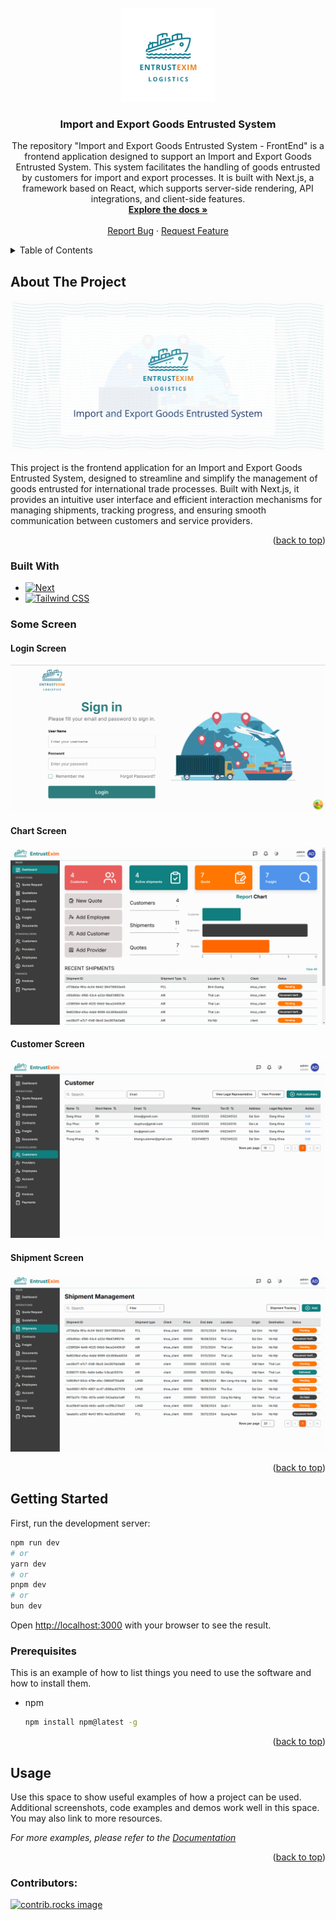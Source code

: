 <br />
<div align="center">
  <a href="https://github.com/ASE-UIT/05.-Import-and-Export-Goods-Entrusted-System-FrontEnd">
    <img src="/public/images/logo.png" alt="Logo" width="150" height="150">
  </a>

<h3 align="center">Import and Export Goods Entrusted System</h3>

  <p align="center">
    The repository "Import and Export Goods Entrusted System - FrontEnd" is a frontend application designed to support an Import and Export Goods Entrusted System. This system facilitates the handling of goods entrusted by customers for import and export processes. It is built with Next.js, a framework based on React, which supports server-side rendering, API integrations, and client-side features.
    <br />
    <a href="https://github.com/github_username/repo_name"><strong>Explore the docs »</strong></a>
    <br />
    <br />
    <a href="https://github.com/ASE-UIT/05.-Import-and-Export-Goods-Entrusted-System-FrontEnd/issues/new?labels=bug">Report Bug</a>
    ·
    <a href="https://github.com/ASE-UIT/05.-Import-and-Export-Goods-Entrusted-System-FrontEnd/issues/new?labels=enhancement">Request Feature</a>
  </p>
</div>

<details>
  <summary>Table of Contents</summary>
  <ol>
    <li>
      <a href="#about-the-project">About The Project</a>
      <ul>
        <li><a href="#built-with">Built With</a></li>
        <li><a href="#built-with">Some Screen</a></li>
      </ul>
    </li>
    <li>
      <a href="#getting-started">Getting Started</a>
      <ul>
        <li><a href="#prerequisites">Prerequisites</a></li>
      </ul>
    </li>
    <li><a href="#usage">Usage</a></li>
    <li><a href="#contributors">Contributors</a></li>
  </ol>
</details>

## About The Project

[![Product Name Screen Shot][product-screenshot]](https://example.com)

This project is the frontend application for an Import and Export Goods Entrusted System, designed to streamline and simplify the management of goods entrusted for international trade processes. Built with Next.js, it provides an intuitive user interface and efficient interaction mechanisms for managing shipments, tracking progress, and ensuring smooth communication between customers and service providers.

<p align="right">(<a href="#readme-top">back to top</a>)</p>

### Built With

- [![Next][Next.js]][Next-url]
- [![Tailwind CSS][Tailwind CSS Badge]][Tailwind CSS URL]

### Some Screen

#### Login Screen

[![Product Name Screen Shot][login-page]](https://example.com)

#### Chart Screen

[![Product Name Screen Shot][chart-page]](https://example.com)

#### Customer Screen

[![Product Name Screen Shot][customer-page]](https://example.com)

#### Shipment Screen

[![Product Name Screen Shot][shipment-page]](https://example.com)

<p align="right">(<a href="#readme-top">back to top</a>)</p>

## Getting Started

First, run the development server:

```bash
npm run dev
# or
yarn dev
# or
pnpm dev
# or
bun dev
```

Open [http://localhost:3000](http://localhost:3000) with your browser to see the result.

### Prerequisites

This is an example of how to list things you need to use the software and how to install them.

- npm
  ```sh
  npm install npm@latest -g
  ```

<p align="right">(<a href="#readme-top">back to top</a>)</p>

## Usage

Use this space to show useful examples of how a project can be used. Additional screenshots, code examples and demos work well in this space. You may also link to more resources.

_For more examples, please refer to the [Documentation](https://example.com)_

<p align="right">(<a href="#readme-top">back to top</a>)</p>

### Contributors:

<a href="https://github.com/ASE-UIT/05.-Import-and-Export-Goods-Entrusted-System-FrontEnd/graphs/contributors">
  <img src="https://contrib.rocks/image?repo=ASE-UIT/05.-Import-and-Export-Goods-Entrusted-System-FrontEnd" alt="contrib.rocks image" />
</a>

[contributors-shield]: https://img.shields.io/github/contributors/github_username/repo_name.svg?style=for-the-badge
[contributors-url]: https://github.com/ASE-UIT/05.-Import-and-Export-Goods-Entrusted-System-FrontEnd/graphs/contributors
[forks-shield]: https://img.shields.io/github/forks/github_username/repo_name.svg?style=for-the-badge
[forks-url]: https://github.com/github_username/repo_name/network/members
[stars-shield]: https://img.shields.io/github/stars/github_username/repo_name.svg?style=for-the-badge
[stars-url]: https://github.com/github_username/repo_name/stargazers
[issues-shield]: https://img.shields.io/github/issues/github_username/repo_name.svg?style=for-the-badge
[issues-url]: https://github.com/github_username/repo_name/issues
[license-shield]: https://img.shields.io/github/license/github_username/repo_name.svg?style=for-the-badge
[license-url]: https://github.com/github_username/repo_name/blob/master/LICENSE.txt
[linkedin-shield]: https://img.shields.io/badge/-LinkedIn-black.svg?style=for-the-badge&logo=linkedin&colorB=555
[linkedin-url]: https://linkedin.com/in/linkedin_username
[product-screenshot]: public/images/readme-sample.png
[login-page]: public/images/readme/Screenshot%202024-12-26%20095100.png
[chart-page]: public/images/readme/467845997_1352601949062648_4949094441405058304_n.png
[customer-page]: public/images/readme/470053633_3329218790545911_7594799002622472708_n.png
[shipment-page]: public/images/readme/471107795_476702912115742_593957864007521069_n.png
[Next.js]: https://img.shields.io/badge/next.js-000000?style=for-the-badge&logo=nextdotjs&logoColor=white
[Next-url]: https://nextjs.org/
[React.js]: https://img.shields.io/badge/React-20232A?style=for-the-badge&logo=react&logoColor=61DAFB
[React-url]: https://reactjs.org/
[Vue.js]: https://img.shields.io/badge/Vue.js-35495E?style=for-the-badge&logo=vuedotjs&logoColor=4FC08D
[Vue-url]: https://vuejs.org/
[Angular.io]: https://img.shields.io/badge/Angular-DD0031?style=for-the-badge&logo=angular&logoColor=white
[Angular-url]: https://angular.io/
[Svelte.dev]: https://img.shields.io/badge/Svelte-4A4A55?style=for-the-badge&logo=svelte&logoColor=FF3E00
[Svelte-url]: https://svelte.dev/
[Laravel.com]: https://img.shields.io/badge/Laravel-FF2D20?style=for-the-badge&logo=laravel&logoColor=white
[Laravel-url]: https://laravel.com
[Bootstrap.com]: https://img.shields.io/badge/Bootstrap-563D7C?style=for-the-badge&logo=bootstrap&logoColor=white
[Bootstrap-url]: https://getbootstrap.com
[JQuery.com]: https://img.shields.io/badge/jQuery-0769AD?style=for-the-badge&logo=jquery&logoColor=white
[JQuery-url]: https://jquery.com
[Tailwind CSS Badge]: https://img.shields.io/badge/TailwindCSS-06B6D4?style=for-the-badge&logo=tailwindcss&logoColor=white
[Tailwind CSS URL]: https://tailwindcss.com/
